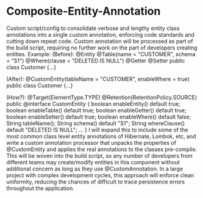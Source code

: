 # Composite-Entity-Annotation
Custom script/config to consolidate verbose and lengthy entity class annotations into a single custom annotation, enforcing code standards and cutting down repeat code. Custom annotation will be processed as part of the build script, requiring no further work on the part of developers creating entities. Example:
(Before):
@Entity
@Table(name = "CUSTOMER", schema = "S1")
@Where(clause = "DELETED IS NULL")
@Getter
@Setter
public class Customer {...}

(After):
@CustomEntity(tableName = "CUSTOMER", 
                enableWhere = true)
public class Customer {...}

(How?):
@Target(ElementType.TYPE)
@Retention(RetentionPolicy.SOURCE)
public @interface CustomEntity {
boolean enableEntity() default true;
boolean enableTable() default true;
boolean enableGetter() default true;
boolean enableSetter() default true;
boolean enableWhere() default false;
String tableName();
String schema() default "S1";
String whereClause() default "DELETED IS NULL";
...
}
I will expand this to include some of the most common class level entity annotations of Hibernate, Lombok, etc, and write a custom annotation processor that unpacks the properties of @CustomEntity and applies the real annotations to the classes pre-compile. 
This will be woven into the build script, so any number of developers from different teams may create/modify entities in this component without additional concern as long as they use @CustomAnnotation. In a large project with complex development cycles, this approach will enforce clean uniformity, reducing the chances of difficult to trace persistence errors throughout the application.
